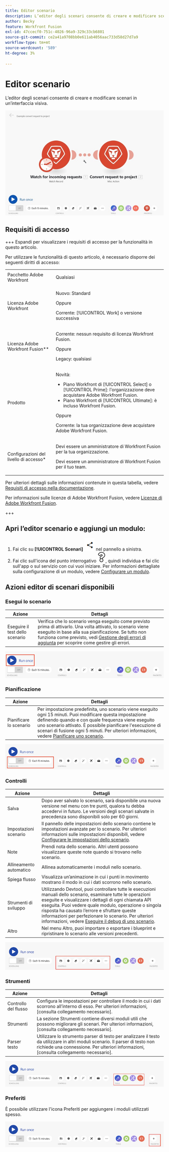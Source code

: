 ```yaml
---
title: Editor scenario
description: L’editor degli scenari consente di creare e modificare scenari in un’interfaccia visiva.
author: Becky
feature: Workfront Fusion
exl-id: 47ccecf0-751c-4026-96a9-329c33cb6801
source-git-commit: ce2a41a9708bb0e611ab4056aac733d58d27d7a9
workflow-type: tm+mt
source-wordcount: '589'
ht-degree: 3%

---
```


# Editor scenario

L’editor degli scenari consente di creare e modificare scenari in un’interfaccia visiva.

![Editor scenario](assets/scenario-editor.jpg)

## Requisiti di accesso

+++ Espandi per visualizzare i requisiti di accesso per la funzionalità in questo articolo.

Per utilizzare le funzionalità di questo articolo, è necessario disporre dei seguenti diritti di accesso:

<table style="table-layout:auto">
 <col> 
 <col> 
 <tbody> 
  <tr> 
   <td role="rowheader">Pacchetto Adobe Workfront</td> 
   <td> <p>Qualsiasi</p> </td> 
  </tr> 
  <tr data-mc-conditions=""> 
   <td role="rowheader">Licenza Adobe Workfront</td> 
   <td> <p>Nuovo: Standard</p><p>Oppure</p><p>Corrente: [!UICONTROL Work] o versione successiva</p> </td> 
  </tr> 
  <tr> 
   <td role="rowheader">Licenza Adobe Workfront Fusion**</td> 
   <td>
   <p>Corrente: nessun requisito di licenza Workfront Fusion.</p>
   <p>Oppure</p>
   <p>Legacy: qualsiasi </p>
   </td> 
  </tr> 
  <tr> 
   <td role="rowheader">Prodotto</td> 
   <td>
   <p>Novità:</p> <ul><li>Piano Workfront di [!UICONTROL Select] o [!UICONTROL Prime]: l'organizzazione deve acquistare Adobe Workfront Fusion.</li><li>Piano Workfront di [!UICONTROL Ultimate]: è incluso Workfront Fusion.</li></ul>
   <p>Oppure</p>
   <p>Corrente: la tua organizzazione deve acquistare Adobe Workfront Fusion.</p>
   </td> 
  </tr>
  <tr data-mc-conditions=""> 
   <td role="rowheader">Configurazioni del livello di accesso*</td> 
   <td> 
     <p>Devi essere un amministratore di Workfront Fusion per la tua organizzazione.</p>
     <p>Devi essere un amministratore di Workfront Fusion per il tuo team.</p>
   </td> 
  </tr> 
   </td> 
  </tr> 
 </tbody> 
</table>

Per ulteriori dettagli sulle informazioni contenute in questa tabella, vedere [Requisiti di accesso nella documentazione](/help/workfront-fusion/references/licenses-and-roles/access-level-requirements-in-documentation.md).

Per informazioni sulle licenze di Adobe Workfront Fusion, vedere [Licenze di Adobe Workfront Fusion](/help/workfront-fusion/set-up-and-manage-workfront-fusion/licensing-operations-overview/license-automation-vs-integration.md).

+++

## Apri l’editor scenario e aggiungi un modulo:

1. Fai clic su **[!UICONTROL Scenari]** ![Icona Scenari](assets/scenarios-icon.png) nel pannello a sinistra.
1. Fai clic sull&#39;icona del punto interrogativo ![icona domanda](assets/question-mark-full-size.png), quindi individua e fai clic sull&#39;app o sul servizio con cui vuoi iniziare. Per informazioni dettagliate sulla configurazione di un modulo, vedere [Configurare un modulo](/help/workfront-fusion/create-scenarios/add-modules/configure-a-modules-settings.md).

## Azioni editor di scenari disponibili

### Esegui lo scenario

| Azione | Dettagli |
|----------|----------|
| Eseguire il test dello scenario | Verifica che lo scenario venga eseguito come previsto prima di attivarlo. Una volta attivato, lo scenario viene eseguito in base alla sua pianificazione. Se tutto non funziona come previsto, vedi [Gestione degli errori di aggiunta](/help/workfront-fusion/create-scenarios/config-error-handling/error-handling.md) per scoprire come gestire gli errori. |

![pulsante esegui scenario](assets/run-your-scenario.png)

### Pianificazione

| Azione | Dettagli |
|----------|----------|
| Pianificare lo scenario | Per impostazione predefinita, uno scenario viene eseguito ogni 15 minuti. Puoi modificare questa impostazione definendo quando e con quale frequenza viene eseguito uno scenario attivato. È possibile pianificare l&#39;esecuzione di scenari di fusione ogni 5 minuti. Per ulteriori informazioni, vedere [Pianificare uno scenario](/help/workfront-fusion/create-scenarios/config-scenarios-settings/schedule-a-scenario.md). |

![pannello di pianificazione](assets/scheduling-scenario-editor.png)

### Controlli

| Azione | Dettagli |
|----------|----------|
| Salva | Dopo aver salvato lo scenario, sarà disponibile una nuova versione nel menu con tre punti, qualora tu debba accedervi in futuro. Le versioni degli scenari salvate in precedenza sono disponibili solo per 60 giorni. |
| Impostazioni scenario | Il pannello delle impostazioni dello scenario contiene le impostazioni avanzate per lo scenario. Per ulteriori informazioni sulle impostazioni disponibili, vedere [Configurare le impostazioni dello scenario](/help/workfront-fusion/create-scenarios/config-scenarios-settings/configure-scenario-settings.md). |
| Note | Prendi nota dello scenario. Altri utenti possono visualizzare queste note quando si trovano nello scenario. |
| Allineamento automatico | Allinea automaticamente i moduli nello scenario. |
| Spiega flusso | Visualizza un’animazione in cui i punti in movimento mostrano il modo in cui i dati scorrono nello scenario. |
| Strumenti di sviluppo | Utilizzando Devtool, puoi controllare tutte le esecuzioni manuali dello scenario, esaminare tutte le operazioni eseguite e visualizzare i dettagli di ogni chiamata API eseguita. Puoi vedere quale modulo, operazione o singola risposta ha causato l’errore e sfruttare queste informazioni per perfezionare lo scenario. Per ulteriori informazioni, vedere [Eseguire il debug di uno scenario](/help/workfront-fusion/manage-scenarios/debug-a-scenario.md). |
| Altro | Nel menu Altro, puoi importare o esportare i blueprint e ripristinare lo scenario alle versioni precedenti. |

![pannello controlli](assets/controls-editor-scenario.png)

### Strumenti

| Azione | Dettagli |
|----------|----------|
| Controllo del flusso | Configura le impostazioni per controllare il modo in cui i dati scorrono all’interno di esso. Per ulteriori informazioni, [consulta collegamento necessario]. |
| Strumenti | La sezione Strumenti contiene diversi moduli utili che possono migliorare gli scenari. Per ulteriori informazioni, [consulta collegamento necessario]. |
| Parser testo | Utilizzare lo strumento parser di testo per analizzare il testo da utilizzare in altri moduli scenario. Il parser di testo non richiede una connessione. Per ulteriori informazioni, [consulta collegamento necessario]. |

![pannello strumenti](assets/tools-scenario-editor.png)

### Preferiti

È possibile utilizzare l&#39;icona Preferiti per aggiungere i moduli utilizzati spesso.

![Pannello Preferiti](assets/favorites-scenario-editor.png)
